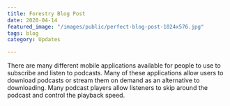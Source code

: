 ```yaml
---
title: Forestry Blog Post
date: 2020-04-14
featured_image: "/images/public/perfect-blog-post-1024x576.jpg"
tags: blog
category: Updates

---
```

There are many different mobile applications available for people to use to subscribe and listen to podcasts. Many of these applications allow users to download podcasts or stream them on demand as an alternative to downloading. Many podcast players allow listeners to skip around the podcast and control the playback speed.